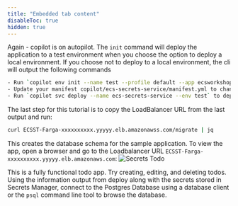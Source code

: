 ```yaml
---
title: "Embedded tab content"
disableToc: true
hidden: true
---
```


Again - copilot is on autopilot.   The `init` command will deploy the application to a test environment when you choose the option to deploy a local environment.   If you choose not to deploy to a local environment, the cli will output the following commands

```bash
- Run `copilot env init --name test --profile default --app ecsworkshop` to create your staging environment.
- Update your manifest copilot/ecs-secrets-service/manifest.yml to change the defaults.
- Run `copilot svc deploy --name ecs-secrets-service --env test` to deploy your service to a test environment.
```

The last step for this tutorial is to copy the LoadBalancer URL from the last output and run:

```bash
curl ECSST-Farga-xxxxxxxxxx.yyyyy.elb.amazonawss.com/migrate | jq
```

This creates the database schema for the sample application.  To view the app, open a browser and go to the Loadbalancer URL `ECSST-Farga-xxxxxxxxxx.yyyyy.elb.amazonaws.com`:
![Secrets Todo](/images/secrets-todo.png)

This is a fully functional todo app.  Try creating, editing, and deleting todos.  Using the information output from deploy along with the secrets stored in Secrets Manager, connect to the Postgres Database using a database client or the `psql` command line tool to browse the database. 